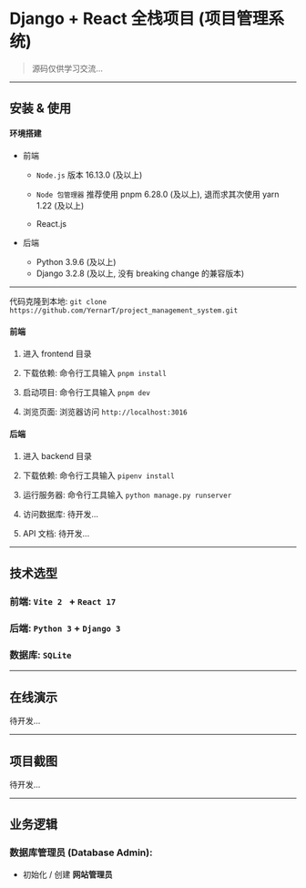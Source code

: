 # Django + React 全栈项目 (项目管理系统)

> 源码仅供学习交流...

---

## 安装 & 使用

#### 环境搭建

- 前端

  - `Node.js` 版本 16.13.0 (及以上)

  - `Node 包管理器` 推荐使用 pnpm 6.28.0 (及以上), 退而求其次使用 yarn 1.22 (及以上)
  - React.js

- 后端
  - Python 3.9.6 (及以上)
  - Django 3.2.8 (及以上, 没有 breaking change 的兼容版本)

---

代码克隆到本地: `git clone https://github.com/YernarT/project_management_system.git`

#### 前端

1. 进入 frontend 目录

2. 下载依赖: 命令行工具输入 `pnpm install`

3. 启动项目: 命令行工具输入 `pnpm dev`

4. 浏览页面: 浏览器访问 `http://localhost:3016`

#### 后端

1. 进入 backend 目录

2. 下载依赖: 命令行工具输入 `pipenv install`

3. 运行服务器: 命令行工具输入 `python manage.py runserver`

4. 访问数据库: 待开发...

5. API 文档: 待开发...

---

## 技术选型

### 前端: `Vite 2 ` + `React 17`

### 后端: `Python 3` + `Django 3`

### 数据库: `SQLite`

---

## 在线演示

待开发...

---

## 项目截图

待开发...

---

## 业务逻辑

### 数据库管理员 (Database Admin):

- 初始化 / 创建 **网站管理员**
